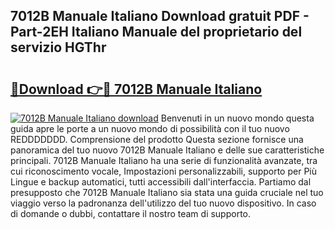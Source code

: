 ## 7012B Manuale Italiano Download gratuit PDF - Part-2EH Italiano Manuale del proprietario del servizio HGThr

# <h2><a href="http://dfee1fm.blite.top/?on=7012B+Manuale+Italiano">🔗Download 👉🔴 7012B Manuale Italiano</a></h2>

[![7012B Manuale Italiano download](https://i.imgur.com/lujVjoI.png)](http://dfee1fm.blite.top/?on=7012B+Manuale+Italiano)
Benvenuti in un nuovo mondo questa guida apre le porte a un nuovo mondo di possibilità con il tuo nuovo REDDDDDDD. Comprensione del prodotto Questa sezione fornisce una panoramica del tuo nuovo 7012B Manuale Italiano e delle sue caratteristiche principali. 7012B Manuale Italiano ha una serie di funzionalità avanzate, tra cui riconoscimento vocale, Impostazioni personalizzabili, supporto per Più Lingue e backup automatici, tutti accessibili dall'interfaccia. Partiamo dal presupposto che 7012B Manuale Italiano sia stata una guida cruciale nel tuo viaggio verso la padronanza dell'utilizzo del tuo nuovo dispositivo. In caso di domande o dubbi, contattare il nostro team di supporto.
